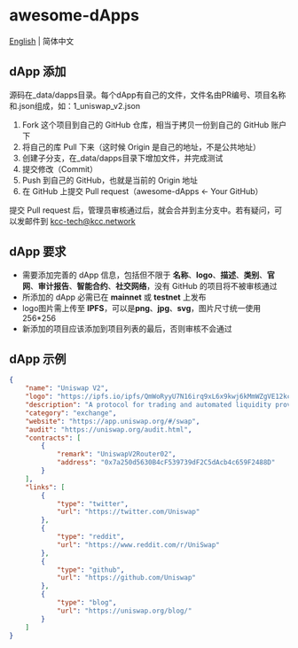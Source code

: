 # awesome-dApps

[English](README.md) | 简体中文


## dApp 添加

源码在_data/dapps目录。每个dApp有自己的文件，文件名由PR编号、项目名称和.json组成，如：1_uniswap_v2.json

1. Fork 这个项目到自己的 GitHub 仓库，相当于拷贝一份到自己的 GitHub 账户下
2. 将自己的库 Pull 下来（这时候 Origin 是自己的地址，不是公共地址）
3. 创建子分支，在_data/dapps目录下增加文件，并完成测试
4. 提交修改（Commit）
5. Push 到自己的 GitHub，也就是当前的 Origin 地址
6. 在 GitHub 上提交 Pull request（awesome-dApps ← Your GitHub）

提交 Pull request 后，管理员审核通过后，就会合并到主分支中。若有疑问，可以发邮件到 [kcc-tech@kcc.network](mailto:kcc-tech@kcc.network)


## dApp 要求

- 需要添加完善的 dApp 信息，包括但不限于 **名称**、**logo**、**描述**、**类别**、**官网**、**审计报告**、**智能合约**、**社交网络**，没有 GitHub 的项目将不被审核通过
- 所添加的 dApp 必需已在 **mainnet** 或 **testnet** 上发布
- logo图片需上传至 **IPFS**，可以是**png**、**jpg**、**svg**，图片尺寸统一使用256*256
- 新添加的项目应该添加到项目列表的最后，否则审核不会通过


## dApp 示例

```json
{
    "name": "Uniswap V2", 
    "logo": "https://ipfs.io/ipfs/QmWoRyyU7N16irq9xL6x9kwj6kMmWZgVE12kcCJZZH6y9e", 
    "description": "A protocol for trading and automated liquidity provision on Ethereum.", 
    "category": "exchange", 
    "website": "https://app.uniswap.org/#/swap", 
    "audit": "https://uniswap.org/audit.html", 
    "contracts": [
        {
            "remark": "UniswapV2Router02", 
            "address": "0x7a250d5630B4cF539739dF2C5dAcb4c659F2488D"
        }
    ], 
    "links": [
        {
            "type": "twitter", 
            "url": "https://twitter.com/Uniswap"
        }, 
        {
            "type": "reddit", 
            "url": "https://www.reddit.com/r/UniSwap"
        }, 
        {
            "type": "github", 
            "url": "https://github.com/Uniswap"
        }, 
        {
            "type": "blog", 
            "url": "https://uniswap.org/blog/"
        }
    ]
}
```